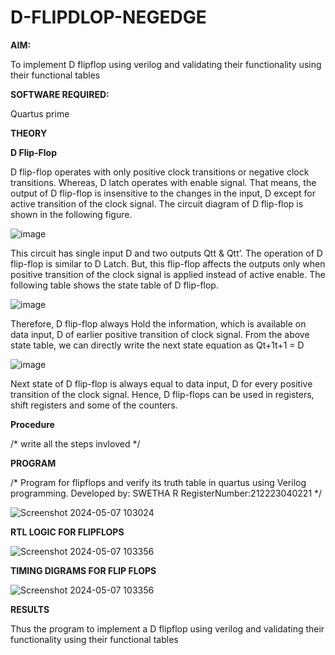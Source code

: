# D-FLIPDLOP-NEGEDGE

**AIM:**

To implement  D flipflop using verilog and validating their functionality using their functional tables

**SOFTWARE REQUIRED:**

Quartus prime

**THEORY**

**D Flip-Flop**

D flip-flop operates with only positive clock transitions or negative clock transitions. Whereas, D latch operates with enable signal. That means, the output of D flip-flop is insensitive to the changes in the input, D except for active transition of the clock signal. The circuit diagram of D flip-flop is shown in the following figure.

![image](https://github.com/naavaneetha/D-FLIPDLOP-NEGEDGE/assets/154305477/48c81fe8-bc3f-40e7-95e2-519fc155ad51)

This circuit has single input D and two outputs Qtt & Qtt’. The operation of D flip-flop is similar to D Latch. But, this flip-flop affects the outputs only when positive transition of the clock signal is applied instead of active enable. The following table shows the state table of D flip-flop.

![image](https://github.com/naavaneetha/D-FLIPDLOP-NEGEDGE/assets/154305477/e5f3fda7-68ec-4a3a-a0a4-cf6f9cc4ab55)

Therefore, D flip-flop always Hold the information, which is available on data input, D of earlier positive transition of clock signal. From the above state table, we can directly write the next state equation as Qt+1t+1 = D

![image](https://github.com/naavaneetha/D-FLIPDLOP-NEGEDGE/assets/154305477/8592c0d8-2917-4142-91b9-d6c30dd891d2)

Next state of D flip-flop is always equal to data input, D for every positive transition of the clock signal. Hence, D flip-flops can be used in registers, shift registers and some of the counters.

**Procedure**

/* write all the steps invloved */

**PROGRAM**

/* Program for flipflops and verify its truth table in quartus using Verilog programming. Developed by: SWETHA R RegisterNumber:212223040221
*/

![Screenshot 2024-05-07 103024](https://github.com/swetharangan/D-FLIPDLOP-NEGEDGE/assets/163235949/a474d27e-39f8-4761-9750-69254ea88173)


**RTL LOGIC FOR FLIPFLOPS**

![Screenshot 2024-05-07 103356](https://github.com/swetharangan/D-FLIPDLOP-NEGEDGE/assets/163235949/b20f2eb7-43ac-4dc6-9bdc-72ed6e626ecb)


**TIMING DIGRAMS FOR FLIP FLOPS**

![Screenshot 2024-05-07 103356](https://github.com/swetharangan/D-FLIPDLOP-NEGEDGE/assets/163235949/91605091-1ed3-4ab6-bf95-171ad5e480a1)



**RESULTS**

Thus the program to implement a D flipflop using verilog and validating their functionality using their functional tables



